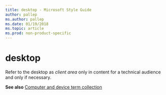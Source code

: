 ```yaml
---
title: desktop - Microsoft Style Guide
author: pallep
ms.author: pallep
ms.date: 01/19/2018
ms.topic: article
ms.prod: non-product-specific
---
```


# desktop

Refer to the desktop as *client area* only in content for a technical audience and only if necessary.

**See also** [](/style-guide/a-z-word-list-term-collections/term-collections/computer-device-terms)[Computer and device term collection](/style-guide/a-z-word-list-term-collections/term-collections/computer-device-terms)
